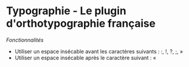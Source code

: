 # Typographie - Le plugin d'orthotypographie française

_Fonctionnalités_
* Utiliser un espace insécable avant les caractères suivants : :, !, ?, ;, »
* Utiliser un espace insécable après le caractère suivant : «
